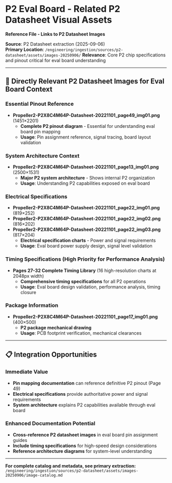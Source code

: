 # P2 Eval Board - Related P2 Datasheet Visual Assets
**Reference File - Links to P2 Datasheet Images**

**Source**: P2 Datasheet extraction (2025-09-06)  
**Primary Location**: `/engineering/ingestion/sources/p2-datasheet/assets/images-20250906/`
**Relevance**: Core P2 chip specifications and pinout critical for eval board understanding

---

## 🎯 **Directly Relevant P2 Datasheet Images for Eval Board Context**

### **Essential Pinout Reference**
- **Propeller2-P2X8C4M64P-Datasheet-20221101_page49_img01.png** (1451×2201)
  - **Complete P2 pinout diagram** - Essential for understanding eval board pin mapping
  - **Usage**: Pin assignment reference, signal tracing, board layout validation

### **System Architecture Context**
- **Propeller2-P2X8C4M64P-Datasheet-20221101_page13_img01.png** (2500×1531)
  - **Major P2 system architecture** - Shows internal P2 organization
  - **Usage**: Understanding P2 capabilities exposed on eval board

### **Electrical Specifications**
- **Propeller2-P2X8C4M64P-Datasheet-20221101_page22_img01.png** (819×252)
- **Propeller2-P2X8C4M64P-Datasheet-20221101_page22_img02.png** (816×202) 
- **Propeller2-P2X8C4M64P-Datasheet-20221101_page22_img03.png** (817×204)
  - **Electrical specification charts** - Power and signal requirements
  - **Usage**: Eval board power supply design, signal level validation

### **Timing Specifications** (High Priority for Performance Analysis)
- **Pages 27-32 Complete Timing Library** (16 high-resolution charts at 2048px width)
  - **Comprehensive timing specifications** for all P2 operations
  - **Usage**: Eval board design validation, performance analysis, timing closure

### **Package Information**
- **Propeller2-P2X8C4M64P-Datasheet-20221101_page17_img01.png** (400×500)
  - **P2 package mechanical drawing**
  - **Usage**: PCB footprint verification, mechanical clearances

---

## 📋 **Integration Opportunities**

### **Immediate Value**
- **Pin mapping documentation** can reference definitive P2 pinout (Page 49)
- **Electrical specifications** provide authoritative power and signal requirements
- **System architecture** explains P2 capabilities available through eval board

### **Enhanced Documentation Potential**
- **Cross-reference P2 datasheet images** in eval board pin assignment guides
- **Include timing specifications** for high-speed design considerations  
- **Reference architecture diagrams** for system-level understanding

---

**For complete catalog and metadata, see primary extraction:**
`/engineering/ingestion/sources/p2-datasheet/assets/images-20250906/image-catalog.md`